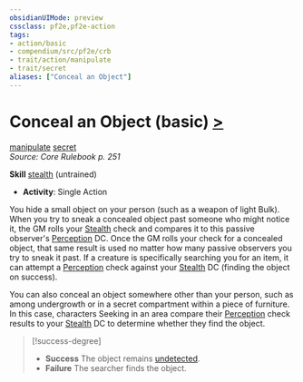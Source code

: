 ```yaml
---
obsidianUIMode: preview
cssclass: pf2e,pf2e-action
tags:
- action/basic
- compendium/src/pf2e/crb
- trait/action/manipulate
- trait/secret
aliases: ["Conceal an Object"]
---
```

# Conceal an Object (basic) [>](chapter-9-playing-the-game.md#Actions "Single Action")
[manipulate](manipulate.md)  [secret](secret.md)  
*Source: Core Rulebook p. 251*  

**Skill** [stealth](../../compendium/skills.md#Stealth) (untrained)
- **Activity**: Single Action

You hide a small object on your person (such as a weapon of light Bulk). When you try to sneak a concealed object past someone who might notice it, the GM rolls your [Stealth](../../compendium/skills.md#Stealth) check and compares it to this passive observer's [Perception](../../compendium/skills.md#Perception) DC. Once the GM rolls your check for a concealed object, that same result is used no matter how many passive observers you try to sneak it past. If a creature is specifically searching you for an item, it can attempt a [Perception](../../compendium/skills.md#Perception) check against your [Stealth](../../compendium/skills.md#Stealth) DC (finding the object on success).

You can also conceal an object somewhere other than your person, such as among undergrowth or in a secret compartment within a piece of furniture. In this case, characters Seeking in an area compare their [Perception](../../compendium/skills.md#Perception) check results to your [Stealth](../../compendium/skills.md#Stealth) DC to determine whether they find the object.

> [!success-degree] 
> - **Success** The object remains [undetected](conditions.md#Undetected).
> - **Failure** The searcher finds the object.